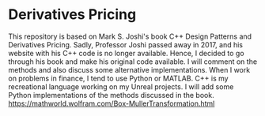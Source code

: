 # Derivatives Pricing
This repository is based on Mark S. Joshi's book C++ Design Patterns and Derivatives Pricing. Sadly, Professor Joshi passed away in 2017, and his website with his C++ code is no longer available. Hence, I decided to go through his book and make his original code available. I will comment on the methods and also discuss some alternative implementations. When I work on problems in finance, I tend to use Python or MATLAB. C++ is my recreational language working on my Unreal projects. I will add some Python implementations of the methods discussed in the book.  
https://mathworld.wolfram.com/Box-MullerTransformation.html
 
